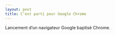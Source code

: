 ```yaml
---
layout: post
title: C’est parti pour Google Chrome
---
```


Lancement d’un navigateur Google baptisé Chrome.